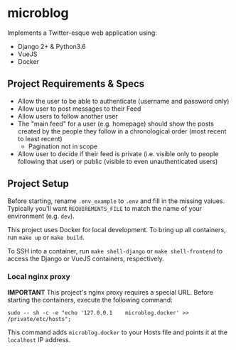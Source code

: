 # microblog

Implements a Twitter-esque web application using:
- Django 2+ & Python3.6
- VueJS
- Docker

## Project Requirements & Specs

- Allow the user to be able to authenticate (username and password only)
- Allow user to post messages to their Feed
- Allow users to follow another user
- The "main feed" for a user (e.g. homepage) should show the posts created by the people they follow in a chronological order (most recent to least recent)
    - Pagination not in scope
- Allow user to decide if their feed is private (i.e. visible only to people following that user) or public (visible to even unauthenticated users)


## Project Setup

Before starting, rename `.env_example` to `.env` and fill in the missing values. Typically you'll want `REQUIREMENTS_FILE` to match the name of your environment (e.g. `dev`).

This project uses Docker for local development. To bring up all containers, run `make up` or `make build`. 

To SSH into a container, run `make shell-django` or `make shell-frontend` to access the Django or VueJS containers, respectively. 

### Local nginx proxy
**IMPORTANT**
This project's nginx proxy requires a special URL. Before starting the containers, execute the following command:
```
sudo -- sh -c -e "echo '127.0.0.1    microblog.docker' >> /private/etc/hosts";
```

This command adds `microblog.docker` to your Hosts file and points it at the `localhost` IP address.